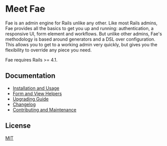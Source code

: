 # Meet Fae

Fae is an admin engine for Rails unlike any other. Like most Rails admins, Fae provides all the basics to get you up and running: authentication, a responsive UI, form element and workflows. But unlike other admins, Fae's methodology is based around generators and a DSL over configuration. This allows you to get to a working admin very quickly, but gives you the flexibility to override any piece you need.

Fae requires Rails >= 4.1.

## Documentation

* [Installation and Usage](docs/index.md)
* [Form and View Helpers](docs/helpers.md)
* [Upgrading Guide](docs/upgrading.md)
* [Changelog](CHANGELOG.md)
* [Contributing and Maintenance](CONTRIBUTING.md)

## License

[MIT](LICENSE)






